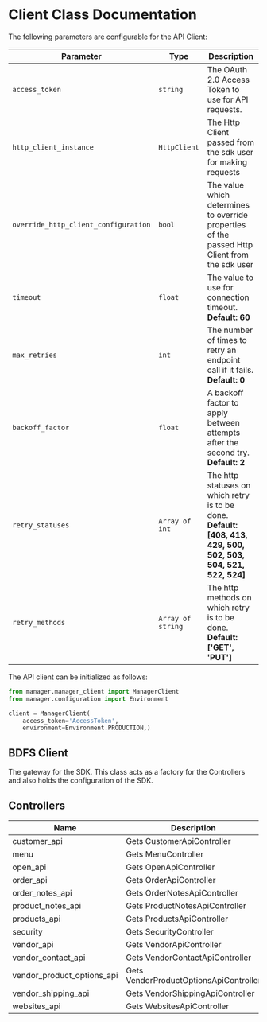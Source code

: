 
# Client Class Documentation

The following parameters are configurable for the API Client:

| Parameter | Type | Description |
|  --- | --- | --- |
| `access_token` | `string` | The OAuth 2.0 Access Token to use for API requests. |
| `http_client_instance` | `HttpClient` | The Http Client passed from the sdk user for making requests |
| `override_http_client_configuration` | `bool` | The value which determines to override properties of the passed Http Client from the sdk user |
| `timeout` | `float` | The value to use for connection timeout. <br> **Default: 60** |
| `max_retries` | `int` | The number of times to retry an endpoint call if it fails. <br> **Default: 0** |
| `backoff_factor` | `float` | A backoff factor to apply between attempts after the second try. <br> **Default: 2** |
| `retry_statuses` | `Array of int` | The http statuses on which retry is to be done. <br> **Default: [408, 413, 429, 500, 502, 503, 504, 521, 522, 524]** |
| `retry_methods` | `Array of string` | The http methods on which retry is to be done. <br> **Default: ['GET', 'PUT']** |

The API client can be initialized as follows:

```python
from manager.manager_client import ManagerClient
from manager.configuration import Environment

client = ManagerClient(
    access_token='AccessToken',
    environment=Environment.PRODUCTION,)
```

## BDFS Client

The gateway for the SDK. This class acts as a factory for the Controllers and also holds the configuration of the SDK.

## Controllers

| Name | Description |
|  --- | --- |
| customer_api | Gets CustomerApiController |
| menu | Gets MenuController |
| open_api | Gets OpenApiController |
| order_api | Gets OrderApiController |
| order_notes_api | Gets OrderNotesApiController |
| product_notes_api | Gets ProductNotesApiController |
| products_api | Gets ProductsApiController |
| security | Gets SecurityController |
| vendor_api | Gets VendorApiController |
| vendor_contact_api | Gets VendorContactApiController |
| vendor_product_options_api | Gets VendorProductOptionsApiController |
| vendor_shipping_api | Gets VendorShippingApiController |
| websites_api | Gets WebsitesApiController |

